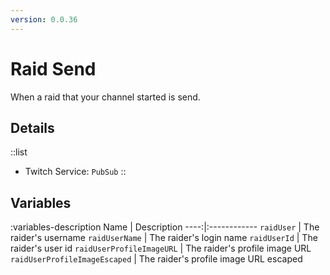 ```yaml
---
version: 0.0.36
---
```


# Raid Send
When a raid that your channel started is send.

## Details
::list
- Twitch Service: `PubSub`
::

## Variables
:variables-description
Name | Description
----:|:------------
`raidUser` | The raider's username
`raidUserName` | The raider's login name
`raidUserId` | The raider's user id
`raidUserProfileImageURL` | The raider's profile image URL
`raidUserProfileImageEscaped` | The raider's profile image URL escaped